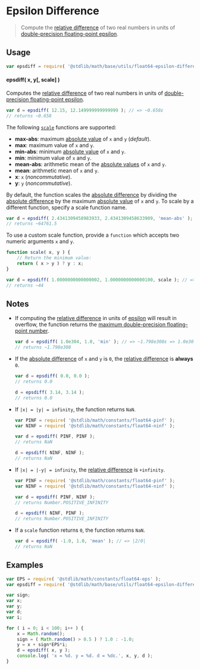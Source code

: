 Epsilon Difference
===

> Compute the [relative difference][relative-difference] of two real numbers in units of [double-precision floating-point epsilon][float64-epsilon].


<!-- <usage> -->

## Usage

``` javascript
var epsdiff = require( '@stdlib/math/base/utils/float64-epsilon-difference' );
```

#### epsdiff( x, y[, scale] )

Computes the [relative difference][relative-difference] of two real numbers in units of [double-precision floating-point epsilon][float64-epsilon].

``` javascript
var d = epsdiff( 12.15, 12.149999999999999 ); // => ~0.658ε
// returns ~0.658
```

The following [`scale`][relative-difference] functions are supported:

*   __max-abs__: maximum [absolute value][absolute-value] of `x` and `y` (*default*).
*   __max__: maximum value of `x` and `y`.
*   __min-abs__: minimum [absolute value][absolute-value] of `x` and `y`.
*   __min__: minimum value of `x` and `y`.
*   __mean-abs__: arithmetic mean of the [absolute values][absolute-value] of `x` and `y`.
*   __mean__: arithmetic mean of `x` and `y`.
*   __x__: `x` (*noncommutative*).
*   __y__: `y` (*noncommutative*).

By default, the function scales the [absolute difference][absolute-difference] by dividing the [absolute difference][absolute-difference] by the maximum [absolute value][absolute-value] of `x` and `y`. To scale by a different function, specify a scale function name. 

``` javascript
var d = epsdiff( 2.4341309458983933, 2.4341309458633909, 'mean-abs' ); // => ~64761.5ε => ~1.438e-11
// returns ~64761.5
```

To use a custom scale function, provide a `function` which accepts two numeric arguments `x` and `y`.

``` javascript
function scale( x, y ) {
    // Return the minimum value:
    return ( x > y ) ? y : x;
}

var d = epsdiff( 1.0000000000000002, 1.0000000000000100, scale ); // => ~44ε
// returns ~44
```

<!-- </usage> -->


<!-- <notes> -->

## Notes

* If computing the [relative difference][relative-difference] in units of [epsilon][float64-epsilon] will result in overflow, the function returns the [maximum double-precision floating-point number][max-float64].

    ``` javascript
    var d = epsdiff( 1.0e304, 1.0, 'min' ); // => ~1.798e308ε => 1.0e304/ε overflows
    // returns ~1.798e308
    ```

* If the [absolute difference][absolute-difference] of `x` and `y` is `0`, the [relative difference][relative-difference] is __always__ `0`.

    ``` javascript
    var d = epsdiff( 0.0, 0.0 );
    // returns 0.0

    d = epsdiff( 3.14, 3.14 );
    // returns 0.0
    ```

* If `|x| = |y| = infinity`, the function returns `NaN`.

    ``` javascript
    var PINF = require( '@stdlib/math/constants/float64-pinf' );
    var NINF = require( '@stdlib/math/constants/float64-ninf' );

    var d = epsdiff( PINF, PINF );
    // returns NaN

    d = epsdiff( NINF, NINF );
    // returns NaN
    ```

* If `|x| = |-y| = infinity`, the [relative difference][relative-difference] is `+infinity`.

    ``` javascript
    var PINF = require( '@stdlib/math/constants/float64-pinf' );
    var NINF = require( '@stdlib/math/constants/float64-ninf' );

    var d = epsdiff( PINF, NINF );
    // returns Number.POSITIVE_INFINITY

    d = epsdiff( NINF, PINF );
    // returns Number.POSITIVE_INFINITY
    ```

* If a `scale` function returns `0`, the function returns `NaN`.

    ``` javascript
    var d = epsdiff( -1.0, 1.0, 'mean' ); // => |2/0|
    // returns NaN
    ```

<!-- </notes> -->


<!-- <examples> -->

## Examples

``` javascript
var EPS = require( '@stdlib/math/constants/float64-eps' );
var epsdiff = require( '@stdlib/math/base/utils/float64-epsilon-difference' );

var sign;
var x;
var y;
var d;
var i;

for ( i = 0; i < 100; i++ ) {
    x = Math.random();
    sign = ( Math.random() > 0.5 ) ? 1.0 : -1.0;
    y = x + sign*EPS*i;
    d = epsdiff( x, y );
    console.log( 'x = %d. y = %d. d = %dε.', x, y, d );
}
```

<!-- </examples> -->


<!-- <links> -->

<!-- FIXME: links -->

[float64-epsilon]: https://github.com/const-io/eps-float64
[max-float64]: https://github.com/const-io/max-float64
[absolute-value]: https://github.com/math-io/abs
[absolute-difference]: https://github.com/math-io/absolute-difference
[relative-difference]: https://github.com/math-io/relative-difference

<!-- </links> -->
